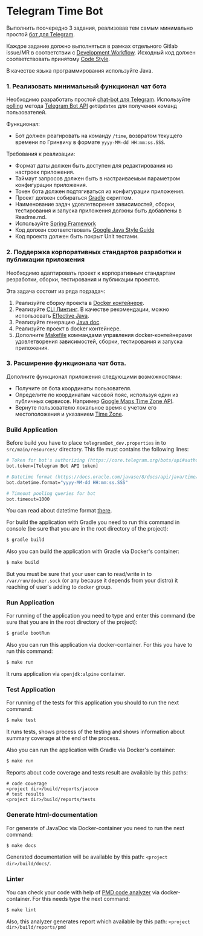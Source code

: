 Telegram Time Bot
=================

Выполнить поочередно 3 задания, реализовав тем самым минимально простой [бот для Telegram][1].

Каждое задание должно выполняться в рамках отдельного Gitlab issue/MR в соответствии с [Development Workflow][2]. 
Исходный код должен соответствовать принятому [Code Style][3].

В качестве языка программирования используйте Java.



### 1. Реализовать минимальный функционал чат бота

Необходимо разработать простой [chat-bot для Telegram][1]. Используйте [polling][4] метода [Telegram Bot API][5] `getUpdates` для получения команд пользователей.

Функционал:
- Бот должен реагировать на команду `/time`, возвратом  текущего времени по Гринвичу в формате `yyyy-MM-dd HH:mm:ss.SSS`.

Требования к реализации:
- Формат даты должен быть доступен для редактирования из настроек приложения.
- Таймаут запросов должен быть в настраиваемым параметром конфигурации приложения.
- Токен бота должен подтягиваться из конфигурации приложения.
- Проект должен собираться [Gradle][6] скриптом. 
- Наименование задач удовлетворения зависимостей, сборки, тестирования и запуска приложения должны быть добавлены в Readme.md.
- Используйте [Spring Framework][7]
- Код должен соответствовать [Google Java Style Guide][3]
- Код проекта должен быть покрыт Unit тестами.



### 2. Поддержка корпоративных стандартов разработки и публикации приложения

Необходимо адаптировать проект к корпоративным стандартам резработки, сборки, тестирования и публикации проектов.

Эта задача состоит из ряда подзадач:
1. Реализуйте сборку проекта в [Docker контейнере][8].
2. Реализуйте [CLI Линтинг][9]. В качестве рекомендации, можно использовать [Effective Java][10].
3. Реализуйте генерацию [Java doc][11].
4. Реализуйте проект в docker контейнере.
5. Дополните [Makefile]() коммандами управления docker-контейнерами удовлетворения зависимостей, сборки, тестирования и запуска приложения.



### 3. Расширение функционала чат бота.

Дополните функционал приложения следующими возможностями:
- Получите от бота координаты пользователя.
- Определите по координатам часовой пояс, используя один из публичных сервисов. Например [Google Maps Time Zone API][13].
- Вернуте пользователю локальное время с учетом его местоположения и указанием [Time Zone][14].


### Build Application

Before build you have to place `telegramBot_dev.properties` in to `src/main/resources/` directory.
This file must contains the following lines:
```bash
# Token for bot's authorizing (https://core.telegram.org/bots/api#authorizing-your-bot).
bot.token=[Telegram Bot API token]

# Datetime format (https://docs.oracle.com/javase/8/docs/api/java/time/format/DateTimeFormatter.html)
bot.datetime.format="yyyy-MM-dd HH:mm:ss.SSS"

# Timeout pooling queries for bot
bot.timeout=1000
```

You can read about datetime format [there][15].

For build the application with Gradle you need to run this command in console (be sure that you are in the root directory of the project):
```bash
$ gradle build
```

Also you can build the application with Gradle via Docker's container:
```bash
$ make build
```
But you must be sure that your user can to read/write in to `/var/run/docker.sock` (or any because it depends from your distro) it reaching of user's adding to `docker` group.


### Run Application

For running of the application you need to type and enter this command (be sure that you are in the root directory of the project):
```bash
$ gradle bootRun
```
Also you can run this application via docker-container. For this you have to run this command:
```bash
$ make run
```
It runs application via `openjdk:alpine` container.

### Test Application

For running of the tests for this application you should to run the next command:
```bash
$ make test
```
It runs tests, shows process of the testing and shows information about summary coverage at the end of the process.

Also you can run the application with Gradle via Docker's container:
```bash
$ make run
```
Reports about code coverage and tests result are available by this paths: 
```
# code coverage
<project dir>/build/reports/jacoco
# test results
<project dir>/build/reports/tests
```

### Generate html-documentation

For generate of JavaDoc via Docker-container you need to run the next command:
```bash
$ make docs
```
Generated documentation will be available by this path: `<project dir>/build/docs/`.

### Linter

You can check your code with help of [PMD code analyzer][16] via docker-container. For this needs type the next command:
```bash
$ make lint
```
Also, this analyzer generates report which available by this path: `<project dir>/build/reports/pmd`

[1]: http://mediatoolbox.ru/blog/botyi-telegram-vsyo-chto-vyi-hoteli-pro-nih-sprosit/
[2]: https://git.instrumentisto.com/common/documentation/blob/master/developers/workflow.md#issue-lifecycle
[3]: https://git.instrumentisto.com/common/documentation/blob/master/developers/codestyle.md#java
[4]: https://en.wikipedia.org/wiki/Polling_(computer_science)
[5]: https://core.telegram.org/bots/api
[6]: https://gradle.org/
[7]: https://projects.spring.io/spring-framework/
[8]: https://www.docker.com/
[9]: https://www.javaworld.com/article/2073587/javac-s--xlint-options.html
[10]: https://github.com/ftomassetti/effectivejava
[11]: http://www.oracle.com/technetwork/java/javase/documentation/index-jsp-135444.html
[12]: https://ru.wikipedia.org/wiki/Make
[13]: https://developers.google.com/maps/documentation/timezone/intro?hl=ru
[14]: https://en.wikipedia.org/wiki/Time_zone
[15]: https://docs.oracle.com/javase/8/docs/api/java/time/format/DateTimeFormatter.html
[16]: https://pmd.github.io/
